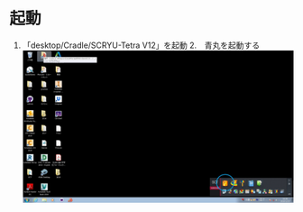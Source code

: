 # 起動
1. 「desktop/Cradle/SCRYU-Tetra V12」を起動
2.　青丸を起動する
![desktop](https://github.com/KIT-formula/Cradle/blob/image/desktop.jpg)
